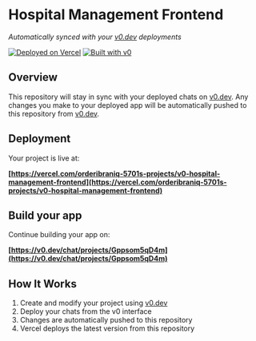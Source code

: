 # Hospital Management Frontend

*Automatically synced with your [v0.dev](https://v0.dev) deployments*

[![Deployed on Vercel](https://img.shields.io/badge/Deployed%20on-Vercel-black?style=for-the-badge&logo=vercel)](https://vercel.com/orderibraniq-5701s-projects/v0-hospital-management-frontend)
[![Built with v0](https://img.shields.io/badge/Built%20with-v0.dev-black?style=for-the-badge)](https://v0.dev/chat/projects/Gppsom5qD4m)

## Overview

This repository will stay in sync with your deployed chats on [v0.dev](https://v0.dev).
Any changes you make to your deployed app will be automatically pushed to this repository from [v0.dev](https://v0.dev).

## Deployment

Your project is live at:

**[https://vercel.com/orderibraniq-5701s-projects/v0-hospital-management-frontend](https://vercel.com/orderibraniq-5701s-projects/v0-hospital-management-frontend)**

## Build your app

Continue building your app on:

**[https://v0.dev/chat/projects/Gppsom5qD4m](https://v0.dev/chat/projects/Gppsom5qD4m)**

## How It Works

1. Create and modify your project using [v0.dev](https://v0.dev)
2. Deploy your chats from the v0 interface
3. Changes are automatically pushed to this repository
4. Vercel deploys the latest version from this repository